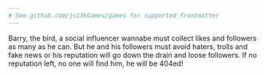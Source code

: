 ```yaml
---
# See github.com/js13kGames/games for supported frontmatter
---
```

Barry, the bird, a social influencer wannabe must collect likes and followers as many as he can. But he and his followers must avoid haters, trolls and fake news or his reputation will go down the drain and loose followers. If no reputation left, no one will find him, he will be 404ed!